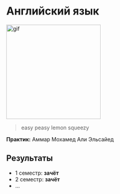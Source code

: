 # Английский язык

<img alt="gif" src="https://github.com/maxbarsukov/itmo/blob/master/.docs/cp.gif" height="250">

> easy peasy lemon squeezy

**Практик:** Аммар Мохамед Али Эльсайед

## Результаты

- 1 семестр: **зачёт**
- 2 семестр: **зачёт**
- ...
